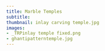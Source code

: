 ```yaml
---
title: Marble Temples
subtitle:
thumbnail: inlay carving temple.jpg
images:
- _TRPinlay temple fixed.png
- ghantipatterntemple.jpg
---
```


